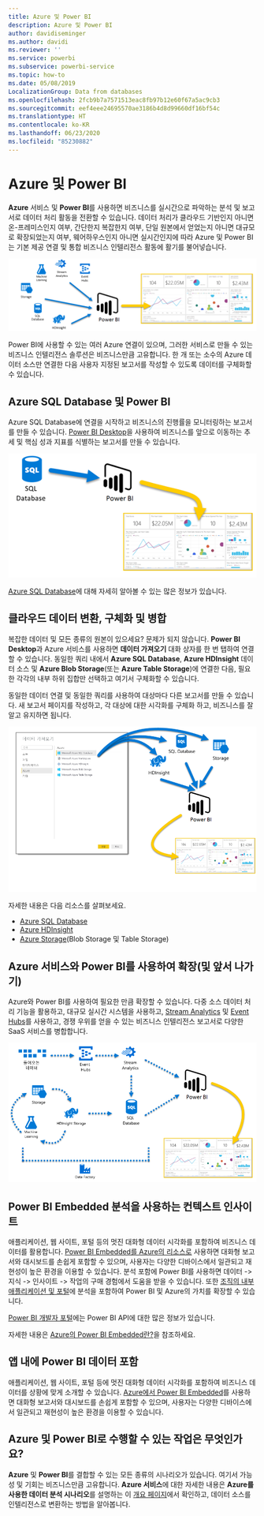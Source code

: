 ```yaml
---
title: Azure 및 Power BI
description: Azure 및 Power BI
author: davidiseminger
ms.author: davidi
ms.reviewer: ''
ms.service: powerbi
ms.subservice: powerbi-service
ms.topic: how-to
ms.date: 05/08/2019
LocalizationGroup: Data from databases
ms.openlocfilehash: 2fcb9b7a7571513eac8fb97b12e60f67a5ac9cb3
ms.sourcegitcommit: eef4eee24695570ae3186b4d8d99660df16bf54c
ms.translationtype: HT
ms.contentlocale: ko-KR
ms.lasthandoff: 06/23/2020
ms.locfileid: "85230882"
---
```

# <a name="azure-and-power-bi"></a>Azure 및 Power BI

**Azure** 서비스 및 **Power BI**를 사용하면 비즈니스를 실시간으로 파악하는 분석 및 보고서로 데이터 처리 활동을 전환할 수 있습니다. 데이터 처리가 클라우드 기반인지 아니면 온-프레미스인지 여부, 간단한지 복잡한지 여부, 단일 원본에서 얻었는지 아니면 대규모로 확장되었는지 여부, 웨어하우스인지 아니면 실시간인지에 따라 Azure 및 Power BI는 기본 제공 연결 및 통합 비즈니스 인텔리전스 활동에 활기를 불어넣습니다.

![Azure](media/service-azure-and-power-bi/azure_1.png)

Power BI에 사용할 수 있는 여러 Azure 연결이 있으며, 그러한 서비스로 만들 수 있는 비즈니스 인텔리전스 솔루션은 비즈니스만큼 고유합니다. 한 개 또는 소수의 Azure 데이터 소스만 연결한 다음 사용자 지정된 보고서를 작성할 수 있도록 데이터를 구체화할 수 있습니다.

## <a name="azure-sql-database-and-power-bi"></a>Azure SQL Database 및 Power BI

Azure SQL Database에 연결을 시작하고 비즈니스의 진행률을 모니터링하는 보고서를 만들 수 있습니다. [Power BI Desktop](../fundamentals/desktop-getting-started.md)을 사용하여 비즈니스를 앞으로 이동하는 추세 및 핵심 성과 지표를 식별하는 보고서를 만들 수 있습니다.

![SQL-PBI](media/service-azure-and-power-bi/azure_2_sqltopbi.png)

[Azure SQL Database](https://azure.microsoft.com/services/sql-database/)에 대해 자세히 알아볼 수 있는 많은 정보가 있습니다.

## <a name="transform-shape-and-merge-your-cloud-data"></a>클라우드 데이터 변환, 구체화 및 병합

복잡한 데이터 및 모든 종류의 원본이 있으세요? 문제가 되지 않습니다. **Power BI Desktop**과 Azure 서비스를 사용하면 **데이터 가져오기** 대화 상자를 한 번 탭하여 연결할 수 있습니다. 동일한 쿼리 내에서 **Azure SQL Database**, **Azure HDInsight** 데이터 소스 및 **Azure Blob Storage**(또는 **Azure Table Storage**)에 연결한 다음, 필요한 각각의 내부 하위 집합만 선택하고 여기서 구체화할 수 있습니다.

동일한 데이터 연결 및 동일한 쿼리를 사용하여 대상마다 다른 보고서를 만들 수 있습니다. 새 보고서 페이지를 작성하고, 각 대상에 대한 시각화를 구체화 하고, 비즈니스를 잘 알고 유지하면 됩니다.

![다중-PBI](media/service-azure-and-power-bi/azure_3_multipletopbi.png)

자세한 내용은 다음 리소스를 살펴보세요.

* [Azure SQL Database](https://azure.microsoft.com/services/sql-database/)
* [Azure HDInsight](https://azure.microsoft.com/services/hdinsight/)
* [Azure Storage](https://azure.microsoft.com/services/storage/)(Blob Storage 및 Table Storage)

## <a name="get-complex-and-ahead-using-azure-services-and-power-bi"></a>Azure 서비스와 Power BI를 사용하여 확장(및 앞서 나가기)

Azure와 Power BI를 사용하여 필요한 만큼 확장할 수 있습니다. 다중 소스 데이터 처리 기능을 활용하고, 대규모 실시간 시스템을 사용하고, [Stream Analytics](https://azure.microsoft.com/services/stream-analytics/) 및 [Event Hubs](https://azure.microsoft.com/services/event-hubs/)를 사용하고, 경쟁 우위를 얻을 수 있는 비즈니스 인텔리전스 보고서로 다양한 SaaS 서비스를 병합합니다.

![Azure 복합](media/service-azure-and-power-bi/azure_4_complex.png)

## <a name="context-insights-with-power-bi-embedded-analytics"></a>Power BI Embedded 분석을 사용하는 컨텍스트 인사이트

애플리케이션, 웹 사이트, 포털 등의 멋진 대화형 데이터 시각화를 포함하여 비즈니스 데이터를 활용합니다. [Power BI Embedded를 Azure의 리소스로](https://azure.microsoft.com/services/power-bi-embedded/) 사용하면 대화형 보고서와 대시보드를 손쉽게 포함할 수 있으며, 사용자는 다양한 디바이스에서 일관되고 재현성이 높은 환경을 이용할 수 있습니다.  분석 포함에 Power BI를 사용하면 데이터 -> 지식 -> 인사이트 -> 작업의 구매 경험에서 도움을 받을 수 있습니다.  또한 [조직의 내부 애플리케이션 및 포털](https://powerbi.microsoft.com/developers/embedded-analytics/organization/)에 분석을 포함하여 Power BI 및 Azure의 가치를 확장할 수 있습니다.

[Power BI 개발자 포털](https://dev.powerbi.com)에는 Power BI API에 대한 많은 정보가 있습니다.

자세한 내용은 [Azure의 Power BI Embedded란?](../developer/embedded/azure-pbie-what-is-power-bi-embedded.md)을 참조하세요.

## <a name="embed-your-power-bi-data-within-your-app"></a>앱 내에 Power BI 데이터 포함

애플리케이션, 웹 사이트, 포털 등에 멋진 대화형 데이터 시각화를 포함하여 비즈니스 데이터를 상황에 맞게 소개할 수 있습니다. [Azure에서 Power BI Embedded](https://azure.microsoft.com/services/power-bi-embedded/)를 사용하면 대화형 보고서와 대시보드를 손쉽게 포함할 수 있으며, 사용자는 다양한 디바이스에서 일관되고 재현성이 높은 환경을 이용할 수 있습니다.

## <a name="what-could-you-do-with-azure-and-power-bi"></a>Azure 및 Power BI로 수행할 수 있는 작업은 무엇인가요?

**Azure** 및 **Power BI**를 결합할 수 있는 모든 종류의 시나리오가 있습니다. 여기서 가능성 및 기회는 비즈니스만큼 고유합니다. **Azure 서비스**에 대한 자세한 내용은 **Azure를 사용한 데이터 분석 시나리오**를 설명하는 이 [개요 페이지](https://docs.microsoft.com/azure/machine-learning/team-data-science-process/plan-your-environment)에서 확인하고, 데이터 소스를 인텔리전스로 변환하는 방법을 알아봅니다.
